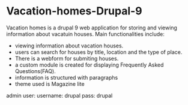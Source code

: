 # Vacation-homes-Drupal-9

Vacation homes is a drupal 9 web application for storing and viewing information about vacatuin houses.
Main functionalities include:
- viewing information about vacation houses.
- users can search for houses by title, location and the type of place.
- There is a webform for submiting houses.
- a custom module is created for displaying Frequently Asked Questions(FAQ).
- information is structured with paragraphs
- theme used is Magazine lite

admin user:
username: drupal
pass: drupal